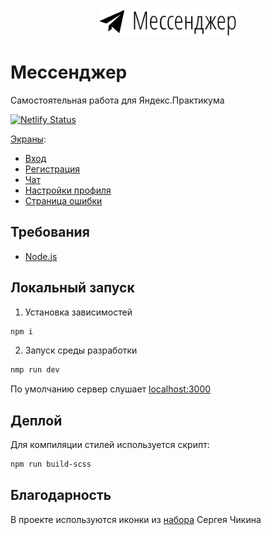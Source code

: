 <p align="center">
    <img src="static/images/logo.svg" width="220">
</p>

# Мессенджер
Самостоятельная работа для Яндекс.Практикума

[![Netlify Status](https://api.netlify.com/api/v1/badges/6d8cc77b-b8fe-4901-8452-559fe9bc11a4/deploy-status)](https://app.netlify.com/sites/mssngr/deploys)


[Экраны](https://mssngr.netlify.app/):
* [Вход](https://mssngr.netlify.app/signin.html)
* [Регистрация](https://mssngr.netlify.app/signup.html)
* [Чат](https://mssngr.netlify.app/messenger.html)
* [Настройки профиля](https://mssngr.netlify.app/settings.html)
* [Страница ошибки](https://mssngr.netlify.app/error.html)

## Требования
* [Node.js](https://nodejs.org)

## Локальный запуск
1. Установка зависимостей
```bash
npm i
```
2. Запуск среды разработки
```bash
nmp run dev
```
По умолчанию сервер слушает [localhost:3000](http://localhost:3000)

## Деплой
Для компиляции стилей используется скрипт:
```bash
npm run build-scss
```

## Благодарность
В проекте используются иконки из [набора](http://sergeychikin.ru/365/) Сергея Чикина